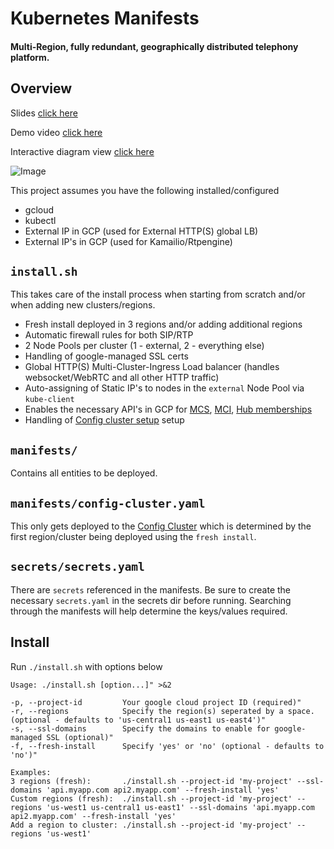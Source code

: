# Kubernetes Manifests

#### Multi-Region, fully redundant, geographically distributed telephony platform.

## Overview

Slides [click here](https://vibrant-easley-d0491e.netlify.app)

Demo video [click here](https://www.youtube.com/watch?v=MZDJuwR31KI)

Interactive diagram view [click here](https://isoflow.io/project/cknuw4pyddjjq0738cnikqcbv)

![Image](https://isoflow.io/project/image/cknuw4pyddjjq0738cnikqcbv)

This project assumes you have the following installed/configured
* gcloud
* kubectl
* External IP in GCP (used for External HTTP(S) global LB)
* External IP's in GCP (used for Kamailio/Rtpengine)

`install.sh` 
----------
This takes care of the install process when starting from scratch and/or when adding new clusters/regions.
* Fresh install deployed in 3 regions and/or adding additional regions
* Automatic firewall rules for both SIP/RTP
* 2 Node Pools per cluster (1 - external, 2 - everything else)
* Handling of google-managed SSL certs
* Global HTTP(S) Multi-Cluster-Ingress Load balancer (handles websocket/WebRTC and all other HTTP traffic)
* Auto-assigning of Static IP's to nodes in the `external` Node Pool via `kube-client`
* Enables the necessary API's in GCP for [MCS](https://cloud.google.com/kubernetes-engine/docs/how-to/multi-cluster-services), [MCI](https://cloud.google.com/kubernetes-engine/docs/concepts/multi-cluster-ingress), [Hub memberships](https://cloud.google.com/anthos/multicluster-management/connect/registering-a-cluster?cloudshell=true)
* Handling of [Config cluster setup](https://cloud.google.com/kubernetes-engine/docs/concepts/multi-cluster-ingress#config_cluster_design) setup

`manifests/`
---------
Contains all entities to be deployed.

`manifests/config-cluster.yaml`
---------
This only gets deployed to the [Config Cluster](https://cloud.google.com/kubernetes-engine/docs/concepts/multi-cluster-ingress#config_cluster_design) which is determined by the first region/cluster being deployed using the `fresh install`.


`secrets/secrets.yaml`
---------
There are `secrets` referenced in the manifests. Be sure to create the necessary `secrets.yaml` in the secrets dir before running. Searching through the manifests will help determine the keys/values required.

## Install

Run `./install.sh` with options below
```
Usage: ./install.sh [option...]" >&2

-p, --project-id         Your google cloud project ID (required)"
-r, --regions            Specify the region(s) seperated by a space. (optional - defaults to 'us-central1 us-east1 us-east4')"
-s, --ssl-domains        Specify the domains to enable for google-managed SSL (optional)"
-f, --fresh-install      Specify 'yes' or 'no' (optional - defaults to 'no')"

Examples:
3 regions (fresh):       ./install.sh --project-id 'my-project' --ssl-domains 'api.myapp.com api2.myapp.com' --fresh-install 'yes'
Custom regions (fresh):  ./install.sh --project-id 'my-project' --regions 'us-west1 us-central1 us-east1' --ssl-domains 'api.myapp.com api2.myapp.com' --fresh-install 'yes'
Add a region to cluster: ./install.sh --project-id 'my-project' --regions 'us-west1'
```




